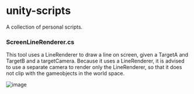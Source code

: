 # unity-scripts
A collection of personal scripts.

### ScreenLineRenderer.cs
This tool uses a LineRenderer to draw a line on screen, given a TargetA and TargetB and a targetCamera. Because it uses a LineRenderer, it is advised to use a separate camera to render only the LineRenderer, so that it does not clip with the gameobjects in the world space.

![image](https://user-images.githubusercontent.com/6723718/153814702-36197f80-b581-4924-ba31-bd90338219dc.png)
